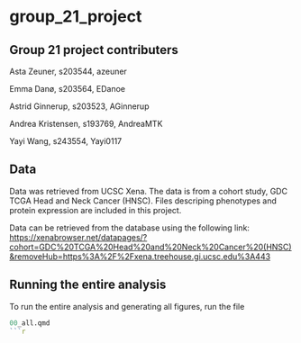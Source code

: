 # group_21_project

## Group 21 project contributers
Asta Zeuner, s203544, azeuner

Emma Danø, s203564, EDanoe

Astrid Ginnerup, s203523, AGinnerup

Andrea Kristensen, s193769, AndreaMTK

Yayi Wang, s243554, Yayi0117


## Data 
Data was retrieved from UCSC Xena. The data is from a cohort study, GDC TCGA Head and Neck Cancer (HNSC). Files descriping phenotypes and protein expression are included in this project.

Data can be retrieved from the database using the following link: https://xenabrowser.net/datapages/?cohort=GDC%20TCGA%20Head%20and%20Neck%20Cancer%20(HNSC)&removeHub=https%3A%2F%2Fxena.treehouse.gi.ucsc.edu%3A443

## Running the entire analysis
To run the entire analysis and generating all figures, run the file
```r
00_all.qmd
```r
